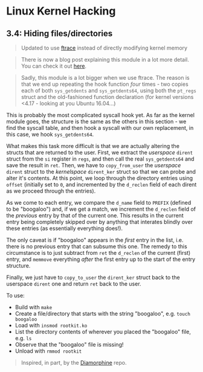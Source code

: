 # Linux Kernel Hacking

## 3.4: Hiding files/directories

> Updated to use [ftrace](https://www.kernel.org/doc/html/latest/trace/ftrace.html) instead of directly modifying kernel memory

> There is now a blog post explaining this module in a lot more detail. You can check it out [here](https://xcellerator.github.io/posts/linux_rootkits_06/).

> Sadly, this module is a lot bigger when we use ftrace. The reason is that we end up repeating the hook function *four* times - two copies each of both `sys_getdents` and `sys_getdents64`, using both the `pt_regs` struct and the old-fashioned function declaration (for kernel versions <4.17 - looking at you Ubuntu 16.04...)

This is probably the most complicated syscall hook yet. As far as the kernel module goes, the structure is the same as the others in this section - we find the syscall table, and then hook a syscall with our own replacement, in this case, we hook `sys_getdents64`.

What makes this task more difficult is that we are actually altering the structs that are returned to the user. First, we extract the *userspace* `dirent` struct from the `si` register in `regs`, and then call the real `sys_getdents64` and save the result in `ret`. Then, we have to `copy_from_user` the *userspace* `dirent` struct to the *kernelspace* `dirent_ker` struct so that we can probe and alter it's contents. At this point, we loop through the directory entries using `offset` (initially set to `0`, and incremented by the `d_reclen` field of each dirent as we proceed through the entries).

As we come to each entry, we compare the `d_name` field to `PREFIX` (defined to be "boogaloo") and, if we get a match, we increment the `d_reclen` field of the *previous* entry by that of the current one. This results in the current entry being completely skipped over by anything that interates blindly over these entries (as essentially everything does!).

The only caveat is if "boogaloo" appears in the *first* entry in the list, i.e. there is no previous entry that can subsume this one. The remedy to this circumstance is to just subtract from `ret` the `d_reclen` of the current (first) entry, and `memmove` everything *after* the first entry up to the start of the entry structure.

Finally, we just have to `copy_to_user` the `dirent_ker` struct back to the userspace `dirent` one and return `ret` back to the user.

To use:
* Build with `make`
* Create a file/directory that starts with the string "boogaloo", e.g. `touch boogaloo`
* Load with `insmod rootkit.ko`
* List the directory contents of wherever you placed the "boogaloo" file, e.g. `ls`
* Observe that the "boogaloo" file is missing!
* Unload with `rmmod rootkit`

> Inspired, in part, by the [Diamorphine](https://github.com/m0nad/Diamorphine) repo.
